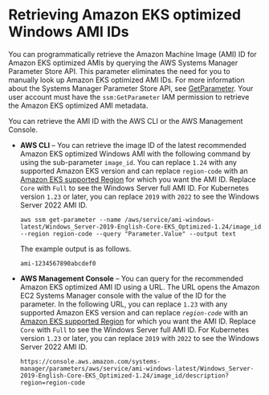 # Retrieving Amazon EKS optimized Windows AMI IDs<a name="retrieve-windows-ami-id"></a>

You can programmatically retrieve the Amazon Machine Image \(AMI\) ID for Amazon EKS optimized AMIs by querying the AWS Systems Manager Parameter Store API\. This parameter eliminates the need for you to manually look up Amazon EKS optimized AMI IDs\. For more information about the Systems Manager Parameter Store API, see [GetParameter](https://docs.aws.amazon.com/systems-manager/latest/APIReference/API_GetParameter.html)\. Your user account must have the `ssm:GetParameter` IAM permission to retrieve the Amazon EKS optimized AMI metadata\.

You can retrieve the AMI ID with the AWS CLI or the AWS Management Console\.
+ **AWS CLI** – You can retrieve the image ID of the latest recommended Amazon EKS optimized Windows AMI with the following command by using the sub\-parameter `image_id`\. You can replace `1.24` with any supported Amazon EKS version and can replace `region-code` with an [Amazon EKS supported Region](https://docs.aws.amazon.com/general/latest/gr/eks.html) for which you want the AMI ID\. Replace `Core` with `Full` to see the Windows Server full AMI ID\. For Kubernetes version `1.23` or later, you can replace `2019` with `2022` to see the Windows Server 2022 AMI ID\.

  ```
  aws ssm get-parameter --name /aws/service/ami-windows-latest/Windows_Server-2019-English-Core-EKS_Optimized-1.24/image_id --region region-code --query "Parameter.Value" --output text
  ```

  The example output is as follows\.

  ```
  ami-1234567890abcdef0
  ```
+ **AWS Management Console** – You can query for the recommended Amazon EKS optimized AMI ID using a URL\. The URL opens the Amazon EC2 Systems Manager console with the value of the ID for the parameter\. In the following URL, you can replace `1.23` with any supported Amazon EKS version and can replace *`region-code`* with an [Amazon EKS supported Region](https://docs.aws.amazon.com/general/latest/gr/eks.html) for which you want the AMI ID\. Replace `Core` with `Full` to see the Windows Server full AMI ID\. For Kubernetes version `1.23` or later, you can replace `2019` with `2022` to see the Windows Server 2022 AMI ID\.

  ```
  https://console.aws.amazon.com/systems-manager/parameters/aws/service/ami-windows-latest/Windows_Server-2019-English-Core-EKS_Optimized-1.24/image_id/description?region=region-code
  ```